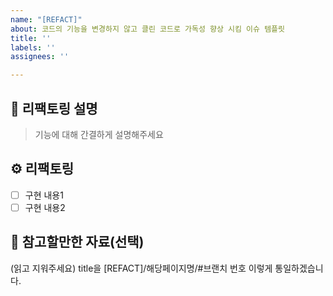 ```yaml
---
name: "[REFACT]"
about: 코드의 기능을 변경하지 않고 클린 코드로 가독성 향상 시킴 이슈 템플릿
title: ''
labels: ''
assignees: ''

---
```


## 📄 리팩토링 설명

>  기능에 대해 간결하게 설명해주세요

## ⚙️ 리팩토링

- [ ] 구현 내용1
- [ ] 구현 내용2

## 🫡 참고할만한 자료(선택)

(읽고 지워주세요)
title을 [REFACT]/해당페이지명/#브랜치 번호
이렇게 통일하겠습니다.
